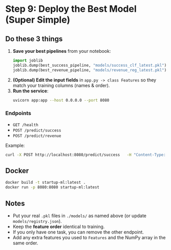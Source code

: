 # Step 9: Deploy the Best Model (Super Simple)

## Do these 3 things
1) **Save your best pipelines** from your notebook:
   ```python
   import joblib
   joblib.dump(best_success_pipeline, "models/success_clf_latest.pkl")
   joblib.dump(best_revenue_pipeline, "models/revenue_reg_latest.pkl")
   ```
2) **(Optional) Edit the input fields** in `app.py -> class Features` so they match your training columns (names & order).
3) **Run the service**:
   ```bash
   uvicorn app:app --host 0.0.0.0 --port 8080
   ```

### Endpoints
- `GET /health`
- `POST /predict/success`
- `POST /predict/revenue`

Example:
```bash
curl -X POST http://localhost:8080/predict/success   -H "Content-Type: application/json"   -d '{"Funding_Amount": 2000000, "Employees_Count": 18, "Burn_Rate": 0.12, "Customer_Retention_Rate": 0.84, "Marketing_Expense": 120000}'
```

## Docker
```bash
docker build -t startup-ml:latest .
docker run -p 8080:8080 startup-ml:latest
```

## Notes
- Put your real `.pkl` files in `./models/` as named above (or update `models/registry.json`).
- Keep the **feature order** identical to training.
- If you only have one task, you can remove the other endpoint.
- Add any extra features you used to `Features` and the NumPy array in the same order.
